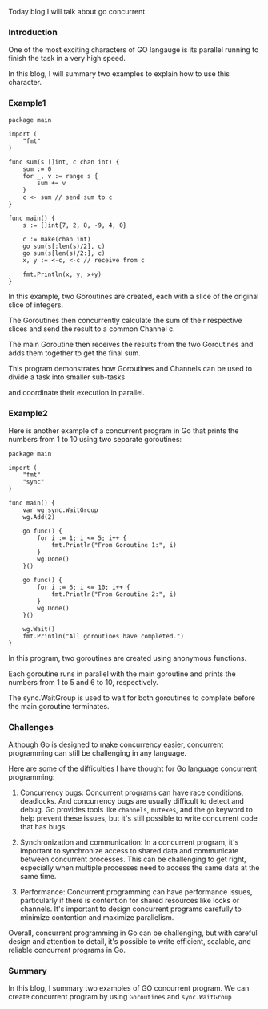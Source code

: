 Today blog I will talk about go concurrent. 

### Introduction

One of the most exciting characters of GO langauge is its parallel running to finish the task in a very high speed. 

In this blog, I will summary two examples to explain how to use this character.

### Example1

```
package main

import (
	"fmt"
)

func sum(s []int, c chan int) {
	sum := 0
	for _, v := range s {
		sum += v
	}
	c <- sum // send sum to c
}

func main() {
	s := []int{7, 2, 8, -9, 4, 0}

	c := make(chan int)
	go sum(s[:len(s)/2], c)
	go sum(s[len(s)/2:], c)
	x, y := <-c, <-c // receive from c

	fmt.Println(x, y, x+y)
}

```

In this example, two Goroutines are created, each with a slice of the original slice of integers. 

The Goroutines then concurrently calculate the sum of their respective slices and send the result to a common Channel c. 

The main Goroutine then receives the results from the two Goroutines and adds them together to get the final sum. 

This program demonstrates how Goroutines and Channels can be used to divide a task into smaller sub-tasks 

and coordinate their execution in parallel.


### Example2

Here is another example of a concurrent program in Go that prints the numbers from 1 to 10 using two separate goroutines:

```
package main

import (
	"fmt"
	"sync"
)

func main() {
	var wg sync.WaitGroup
	wg.Add(2)

	go func() {
		for i := 1; i <= 5; i++ {
			fmt.Println("From Goroutine 1:", i)
		}
		wg.Done()
	}()

	go func() {
		for i := 6; i <= 10; i++ {
			fmt.Println("From Goroutine 2:", i)
		}
		wg.Done()
	}()

	wg.Wait()
	fmt.Println("All goroutines have completed.")
}

```

In this program, two goroutines are created using anonymous functions. 

Each goroutine runs in parallel with the main goroutine and prints the numbers from 1 to 5 and 6 to 10, respectively. 

The sync.WaitGroup is used to wait for both goroutines to complete before the main goroutine terminates.

### Challenges

Although Go is designed to make concurrency easier, concurrent programming can still be challenging in any language. 

Here are some of the difficulties I have thought for Go language concurrent programming:

1. Concurrency bugs: Concurrent programs can have race conditions, deadlocks. And concurrency bugs are usually difficult to detect and debug. Go provides tools like `channels`, `mutexes`, and the `go` keyword to help prevent these issues, but it's still possible to write concurrent code that has bugs.

2. Synchronization and communication: In a concurrent program, it's important to synchronize access to shared data and communicate between concurrent processes. This can be challenging to get right, especially when multiple processes need to access the same data at the same time.

3. Performance: Concurrent programming can have performance issues, particularly if there is contention for shared resources like locks or channels. It's important to design concurrent programs carefully to minimize contention and maximize parallelism.


Overall, concurrent programming in Go can be challenging, but with careful design and attention to detail, it's possible to write efficient, scalable, and reliable concurrent programs in Go.



### Summary

In this blog, I summary two examples of GO concurrent program. We can create concurrent program by using `Goroutines` and `sync.WaitGroup`
